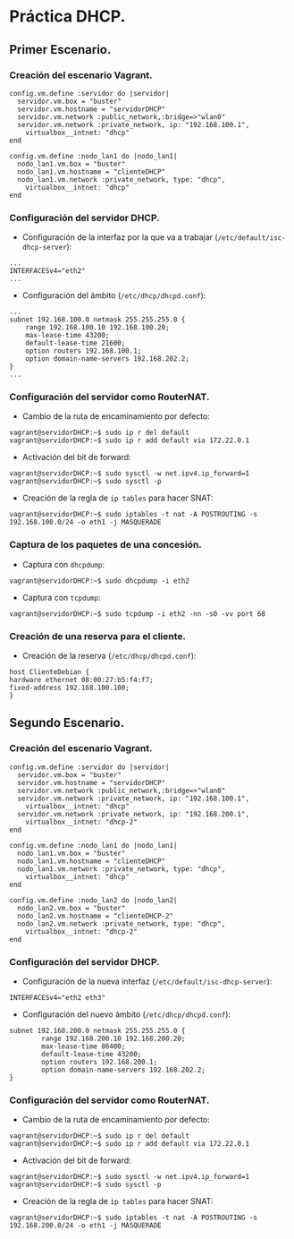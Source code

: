 # Práctica DHCP.

## Primer Escenario.
### Creación del escenario Vagrant.
~~~
config.vm.define :servidor do |servidor|
  servidor.vm.box = "buster"
  servidor.vm.hostname = "servidorDHCP"
  servidor.vm.network :public_network,:bridge=>"wlan0"
  servidor.vm.network :private_network, ip: "192.168.100.1",
    virtualbox__intnet: "dhcp"
end

config.vm.define :nodo_lan1 do |nodo_lan1|
  nodo_lan1.vm.box = "buster"
  nodo_lan1.vm.hostname = "clienteDHCP"
  nodo_lan1.vm.network :private_network, type: "dhcp",
    virtualbox__intnet: "dhcp"
end
~~~

### Configuración del servidor DHCP.
- Configuración de la interfaz por la que va a trabajar (`/etc/default/isc-dhcp-server`):
~~~
...
INTERFACESv4="eth2"
...
~~~

- Configuración del ámbito (`/etc/dhcp/dhcpd.conf`):
~~~
...
subnet 192.168.100.0 netmask 255.255.255.0 {
	range 192.168.100.10 192.168.100.20;
	max-lease-time 43200;
	default-lease-time 21600;
	option routers 192.168.100.1;
	option domain-name-servers 192.168.202.2;
}
...
~~~

### Configuración del servidor como RouterNAT.
- Cambio de la ruta de encaminamiento por defecto:
~~~
vagrant@servidorDHCP:~$ sudo ip r del default
vagrant@servidorDHCP:~$ sudo ip r add default via 172.22.0.1
~~~

- Activación del bit de forward:
~~~
vagrant@servidorDHCP:~$ sudo sysctl -w net.ipv4.ip_forward=1
vagrant@servidorDHCP:~$ sudo sysctl -p
~~~

- Creación de la regla de `ip tables` para hacer SNAT:
~~~
vagrant@servidorDHCP:~$ sudo iptables -t nat -A POSTROUTING -s 192.168.100.0/24 -o eth1 -j MASQUERADE
~~~

### Captura de los paquetes de una concesión.
- Captura con `dhcpdump`:
~~~
vagrant@servidorDHCP:~$ sudo dhcpdump -i eth2
~~~

- Captura con `tcpdump`:
~~~
vagrant@servidorDHCP:~$ sudo tcpdump -i eth2 -nn -s0 -vv port 68
~~~

### Creación de una reserva para el cliente.
- Creación de la reserva (`/etc/dhcp/dhcpd.conf`):
~~~
host ClienteDebian {
hardware ethernet 08:00:27:b5:f4:f7;
fixed-address 192.168.100.100;
}
~~~

## Segundo Escenario.
### Creación del escenario Vagrant.
~~~
config.vm.define :servidor do |servidor|
  servidor.vm.box = "buster"
  servidor.vm.hostname = "servidorDHCP"
  servidor.vm.network :public_network,:bridge=>"wlan0"
  servidor.vm.network :private_network, ip: "192.168.100.1",
    virtualbox__intnet: "dhcp"
  servidor.vm.network :private_network, ip: "192.168.200.1",
    virtualbox__intnet: "dhcp-2"
end

config.vm.define :nodo_lan1 do |nodo_lan1|
  nodo_lan1.vm.box = "buster"
  nodo_lan1.vm.hostname = "clienteDHCP"
  nodo_lan1.vm.network :private_network, type: "dhcp",
    virtualbox__intnet: "dhcp"
end

config.vm.define :nodo_lan2 do |nodo_lan2|
  nodo_lan2.vm.box = "buster"
  nodo_lan2.vm.hostname = "clienteDHCP-2"
  nodo_lan2.vm.network :private_network, type: "dhcp",
    virtualbox__intnet: "dhcp-2"
end
~~~

### Configuración del servidor DHCP.
- Configuración de la nueva interfaz (`/etc/default/isc-dhcp-server`):
~~~
INTERFACESv4="eth2 eth3"
~~~

- Configuración del nuevo ámbito (`/etc/dhcp/dhcpd.conf`):
~~~
subnet 192.168.200.0 netmask 255.255.255.0 {
        range 192.168.200.10 192.168.200.20;
        max-lease-time 86400;
        default-lease-time 43200;
        option routers 192.168.200.1;
        option domain-name-servers 192.168.202.2;
}
~~~

### Configuración del servidor como RouterNAT.
- Cambio de la ruta de encaminamiento por defecto:
~~~
vagrant@servidorDHCP:~$ sudo ip r del default
vagrant@servidorDHCP:~$ sudo ip r add default via 172.22.0.1
~~~

- Activación del bit de forward:
~~~
vagrant@servidorDHCP:~$ sudo sysctl -w net.ipv4.ip_forward=1
vagrant@servidorDHCP:~$ sudo sysctl -p
~~~

- Creación de la regla de `ip tables` para hacer SNAT:
~~~
vagrant@servidorDHCP:~$ sudo iptables -t nat -A POSTROUTING -s 192.168.200.0/24 -o eth1 -j MASQUERADE
~~~